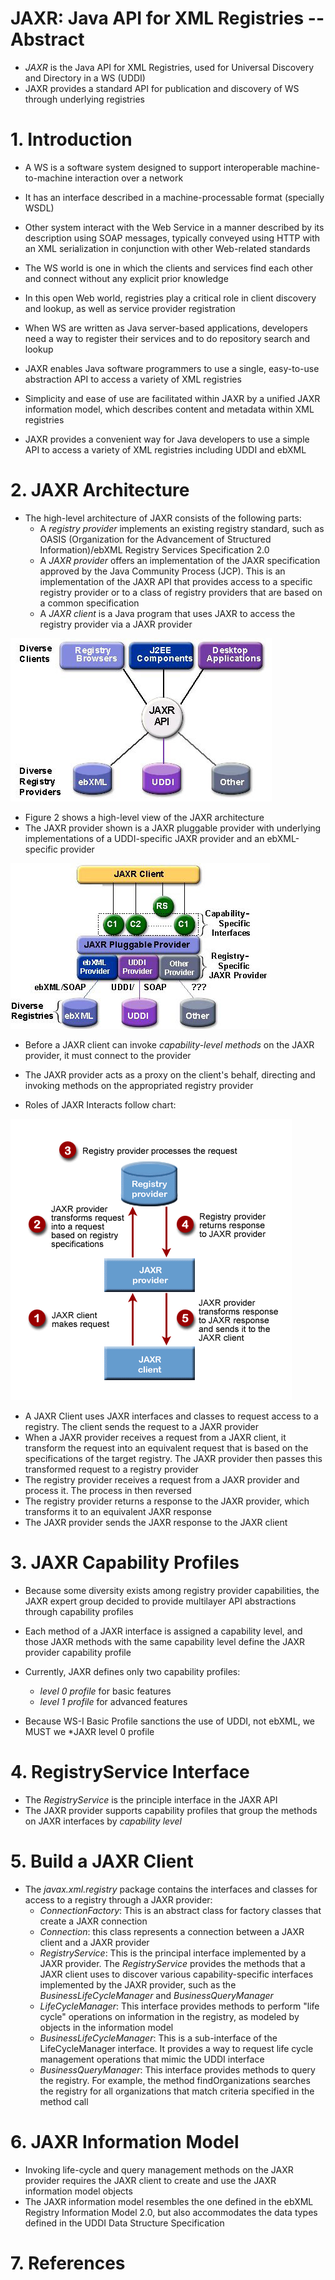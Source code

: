 # JAXR: Java API for XML Registries -- Abstract
* *JAXR* is the Java API for XML Registries, used for Universal Discovery and Directory in a WS (UDDI)
* JAXR provides a standard API for publication and discovery of WS through underlying registries

# 1. Introduction
* A WS is a software system designed to support interoperable machine-to-machine interaction over a network
* It has an interface described in a machine-processable format (specially WSDL)
* Other system interact with the Web Service in a manner described by its description using SOAP messages, typically conveyed using HTTP with an XML serialization in conjunction with other Web-related standards

* The WS world is one in which the clients and services find each other and connect without any explicit prior knowledge
* In this open Web world, registries play a critical role in client discovery and lookup, as well as service provider registration
* When WS are written as Java server-based applications, developers need a way to register their services and to do repository search and lookup

* JAXR enables Java software programmers to use a single, easy-to-use abstraction API to access a variety of XML registries
* Simplicity and ease of use are facilitated within JAXR by a unified JAXR information model, which describes content and metadata within XML registries

* JAXR provides a convenient way for Java developers to use a simple API to access a variety of XML registries including UDDI and ebXML

# 2. JAXR Architecture
* The high-level architecture of JAXR consists of the following parts:
    * A *registry provider* implements an existing registry standard, such as OASIS (Organization for the Advancement of Structured Information)/ebXML Registry Services Specification 2.0
    * A *JAXR provider* offers an implementation of the JAXR specification approved by the Java Community Process (JCP). This is an implementation of the JAXR API that provides access to a specific registry provider or to a class of registry providers that are based on a common specification
    * A *JAXR client* is a Java program that uses JAXR to access the registry provider via a JAXR provider
    
![Figure 1. JAXR interoperability with any client to any registry](jaxr-image001.jpg)

* Figure 2 shows a high-level view of the JAXR architecture
* The JAXR provider shown is a JAXR pluggable provider with underlying implementations of a UDDI-specific JAXR provider and an ebXML-specific provider 

![Figure 2. JAXR architecture](jaxr-image002.jpg)

* Before a JAXR client can invoke *capability-level methods* on the JAXR provider, it must connect to the provider
* The JAXR provider acts as a proxy on the client's behalf, directing and invoking methods on the appropriated registry provider

* Roles of JAXR Interacts follow chart:

![Figure 3. JAXR Interacts](jaxr-image003.gif)

* A JAXR Client uses JAXR interfaces and classes to request access to a registry. The client sends the request to a JAXR provider
* When a JAXR provider receives a request from a JAXR client, it transform the request into an equivalent request that is based on the specifications of the target registry. The JAXR provider then passes this transformed request to a registry provider
* The registry provider receives a request from a JAXR provider and process it. The process in then reversed
* The registry provider returns a response to the JAXR provider, which transforms it to an equivalent JAXR response
* The JAXR provider sends the JAXR response to the JAXR client

# 3. JAXR Capability Profiles
* Because some diversity exists among registry provider capabilities, the JAXR expert group decided to provide multilayer API abstractions through capability profiles
* Each method of a JAXR interface is assigned a capability level, and those JAXR methods with the same capability level define the JAXR provider capability profile

* Currently, JAXR defines only two capability profiles:
    * *level 0 profile* for basic features
    * *level 1 profile* for advanced features

* Because WS-I Basic Profile sanctions the use of UDDI, not ebXML, we MUST we *JAXR level 0 profile

# 4. RegistryService Interface
* The *RegistryService* is the principle interface in the JAXR API
* The JAXR provider supports capability profiles that group the methods on JAXR interfaces by *capability level*

# 5. Build a JAXR Client
* The *javax.xml.registry* package contains the interfaces and classes for access to a registry through a JAXR provider:
    * *ConnectionFactory*: This is an abstract class for factory classes that create a JAXR connection
    * *Connection*: this class represents a connection between a JAXR client and a JAXR provider
    * *RegistryService*: This is the principal interface implemented by a JAXR provider. The *RegistryService* provides the methods that a JAXR client uses to discover various capability-specific interfaces implemented by the JAXR provider, such as the *BusinessLifeCycleManager* and *BusinessQueryManager*
    * *LifeCycleManager*: This interface provides methods to perform "life cycle" operations on information in the registry, as modeled by objects in the information model
    * *BusinessLifeCycleManager*: This is a sub-interface of the LifeCycleManager interface. It provides a way to request life cycle management operations that mimic the UDDI interface
    * *BusinessQueryManager*: This interface provides methods to query the registry. For example, the method findOrganizations searches the registry for all organizations that match criteria specified in the method call 
    
# 6. JAXR Information Model
* Invoking life-cycle and query management methods on the JAXR provider requires the JAXR client to create and use the JAXR information model objects
* The JAXR information model resembles the one defined in the ebXML Registry Information Model 2.0, but also accommodates the data types defined in the UDDI Data Structure Specification

# 7. References